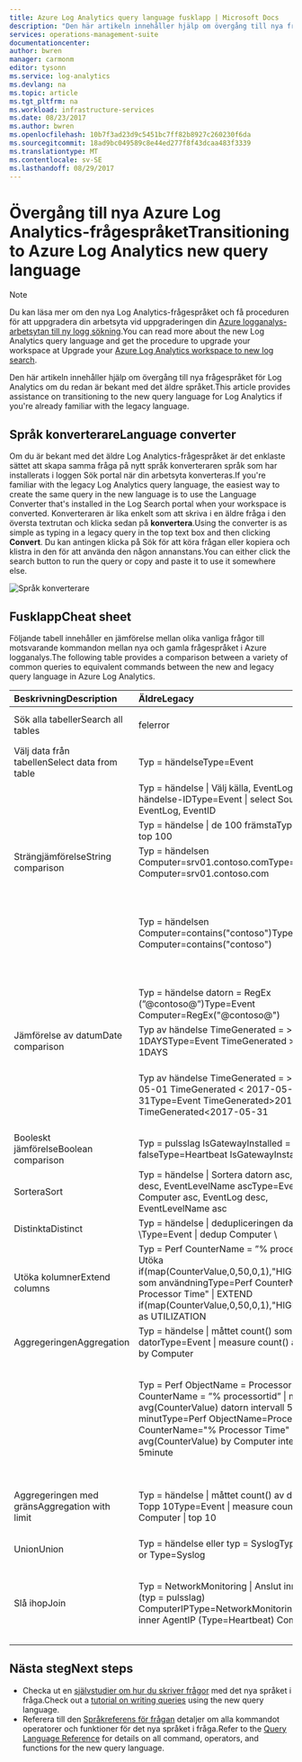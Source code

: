 ```yaml
---
title: Azure Log Analytics query language fusklapp | Microsoft Docs
description: "Den här artikeln innehåller hjälp om övergång till nya frågespråket för Log Analytics om du redan är bekant med det äldre språket."
services: operations-management-suite
documentationcenter: 
author: bwren
manager: carmonm
editor: tysonn
ms.service: log-analytics
ms.devlang: na
ms.topic: article
ms.tgt_pltfrm: na
ms.workload: infrastructure-services
ms.date: 08/23/2017
ms.author: bwren
ms.openlocfilehash: 10b7f3ad23d9c5451bc7ff82b8927c260230f6da
ms.sourcegitcommit: 18ad9bc049589c8e44ed277f8f43dcaa483f3339
ms.translationtype: MT
ms.contentlocale: sv-SE
ms.lasthandoff: 08/29/2017
---
```

# <a name="transitioning-to-azure-log-analytics-new-query-language"></a><span data-ttu-id="b111b-103">Övergång till nya Azure Log Analytics-frågespråket</span><span class="sxs-lookup"><span data-stu-id="b111b-103">Transitioning to Azure Log Analytics new query language</span></span>

> [!NOTE]
> <span data-ttu-id="b111b-104">Du kan läsa mer om den nya Log Analytics-frågespråket och få proceduren för att uppgradera din arbetsyta vid uppgraderingen din [Azure logganalys-arbetsytan till ny logg sökning](log-analytics-log-search-upgrade.md).</span><span class="sxs-lookup"><span data-stu-id="b111b-104">You can read more about the new Log Analytics query language and get the procedure to upgrade your workspace at Upgrade your [Azure Log Analytics workspace to new log search](log-analytics-log-search-upgrade.md).</span></span>

<span data-ttu-id="b111b-105">Den här artikeln innehåller hjälp om övergång till nya frågespråket för Log Analytics om du redan är bekant med det äldre språket.</span><span class="sxs-lookup"><span data-stu-id="b111b-105">This article provides assistance on transitioning to the new query language for Log Analytics if you're already familiar with the legacy language.</span></span>

## <a name="language-converter"></a><span data-ttu-id="b111b-106">Språk konverterare</span><span class="sxs-lookup"><span data-stu-id="b111b-106">Language converter</span></span>

<span data-ttu-id="b111b-107">Om du är bekant med det äldre Log Analytics-frågespråket är det enklaste sättet att skapa samma fråga på nytt språk konverteraren språk som har installerats i loggen Sök portal när din arbetsyta konverteras.</span><span class="sxs-lookup"><span data-stu-id="b111b-107">If you're familiar with the legacy Log Analytics query language, the easiest way to create the same query in the new language is to use the Language Converter that's installed in the Log Search portal when your workspace is converted.</span></span>  <span data-ttu-id="b111b-108">Konverteraren är lika enkelt som att skriva i en äldre fråga i den översta textrutan och klicka sedan på **konvertera**.</span><span class="sxs-lookup"><span data-stu-id="b111b-108">Using the converter is as simple as typing in a legacy query in the top text box and then clicking **Convert**.</span></span>  <span data-ttu-id="b111b-109">Du kan antingen klicka på Sök för att köra frågan eller kopiera och klistra in den för att använda den någon annanstans.</span><span class="sxs-lookup"><span data-stu-id="b111b-109">You can either click the search button to run the query or copy and paste it to use it somewhere else.</span></span>

![Språk konverterare](media/log-analytics-log-search-upgrade/language-converter.png)


## <a name="cheat-sheet"></a><span data-ttu-id="b111b-111">Fusklapp</span><span class="sxs-lookup"><span data-stu-id="b111b-111">Cheat sheet</span></span>

<span data-ttu-id="b111b-112">Följande tabell innehåller en jämförelse mellan olika vanliga frågor till motsvarande kommandon mellan nya och gamla frågespråket i Azure logganalys.</span><span class="sxs-lookup"><span data-stu-id="b111b-112">The following table provides a comparison between a variety of common queries to equivalent commands between the new and legacy query language in Azure Log Analytics.</span></span>

| <span data-ttu-id="b111b-113">Beskrivning</span><span class="sxs-lookup"><span data-stu-id="b111b-113">Description</span></span> | <span data-ttu-id="b111b-114">Äldre</span><span class="sxs-lookup"><span data-stu-id="b111b-114">Legacy</span></span> | <span data-ttu-id="b111b-115">Ny</span><span class="sxs-lookup"><span data-stu-id="b111b-115">new</span></span> |
|:--|:--|:--|
| <span data-ttu-id="b111b-116">Sök alla tabeller</span><span class="sxs-lookup"><span data-stu-id="b111b-116">Search all tables</span></span>      | <span data-ttu-id="b111b-117">fel</span><span class="sxs-lookup"><span data-stu-id="b111b-117">error</span></span> | <span data-ttu-id="b111b-118">Sök ”error” (inte skiftlägeskänsliga)</span><span class="sxs-lookup"><span data-stu-id="b111b-118">search "error"  (not case sensitive)</span></span> |
| <span data-ttu-id="b111b-119">Välj data från tabellen</span><span class="sxs-lookup"><span data-stu-id="b111b-119">Select data from table</span></span> | <span data-ttu-id="b111b-120">Typ = händelse</span><span class="sxs-lookup"><span data-stu-id="b111b-120">Type=Event</span></span> |  <span data-ttu-id="b111b-121">Händelse</span><span class="sxs-lookup"><span data-stu-id="b111b-121">Event</span></span> |
|                        | <span data-ttu-id="b111b-122">Typ = händelse &#124; Välj källa, EventLog, händelse-ID</span><span class="sxs-lookup"><span data-stu-id="b111b-122">Type=Event &#124; select Source, EventLog, EventID</span></span> | <span data-ttu-id="b111b-123">Händelsen &#124; projektet källa, EventLog, händelse-ID</span><span class="sxs-lookup"><span data-stu-id="b111b-123">Event &#124; project Source, EventLog, EventID</span></span> |
|                        | <span data-ttu-id="b111b-124">Typ = händelse &#124; de 100 främsta</span><span class="sxs-lookup"><span data-stu-id="b111b-124">Type=Event &#124; top 100</span></span> | <span data-ttu-id="b111b-125">Händelsen &#124; ta 100</span><span class="sxs-lookup"><span data-stu-id="b111b-125">Event &#124; take 100</span></span> |
| <span data-ttu-id="b111b-126">Strängjämförelse</span><span class="sxs-lookup"><span data-stu-id="b111b-126">String comparison</span></span>      | <span data-ttu-id="b111b-127">Typ = händelsen Computer=srv01.contoso.com</span><span class="sxs-lookup"><span data-stu-id="b111b-127">Type=Event Computer=srv01.contoso.com</span></span>   | <span data-ttu-id="b111b-128">Händelsen &#124; Om datorn == ”srv01.contoso.com”</span><span class="sxs-lookup"><span data-stu-id="b111b-128">Event &#124; where Computer == "srv01.contoso.com"</span></span> |
|                        | <span data-ttu-id="b111b-129">Typ = händelsen Computer=contains("contoso")</span><span class="sxs-lookup"><span data-stu-id="b111b-129">Type=Event Computer=contains("contoso")</span></span> | <span data-ttu-id="b111b-130">Händelsen &#124; Om datorn innehåller ”contoso” (inte skiftlägeskänsliga)</span><span class="sxs-lookup"><span data-stu-id="b111b-130">Event &#124; where Computer contains "contoso" (not case sensitive)</span></span><br><span data-ttu-id="b111b-131">Händelsen &#124; Om datorn contains_cs ”Contoso” (skiftlägeskänslig)</span><span class="sxs-lookup"><span data-stu-id="b111b-131">Event &#124; where Computer contains_cs "Contoso" (case sensitive)</span></span> |
|                        | <span data-ttu-id="b111b-132">Typ = händelse datorn = RegEx (”@contoso@”)</span><span class="sxs-lookup"><span data-stu-id="b111b-132">Type=Event Computer=RegEx("@contoso@")</span></span>  | <span data-ttu-id="b111b-133">Händelsen &#124; Om datorn matchar regex ”. *contoso*”</span><span class="sxs-lookup"><span data-stu-id="b111b-133">Event &#124; where Computer matches regex ".*contoso*"</span></span> |
| <span data-ttu-id="b111b-134">Jämförelse av datum</span><span class="sxs-lookup"><span data-stu-id="b111b-134">Date comparison</span></span>        | <span data-ttu-id="b111b-135">Typ av händelse TimeGenerated = > nu 1DAYS</span><span class="sxs-lookup"><span data-stu-id="b111b-135">Type=Event TimeGenerated > NOW-1DAYS</span></span> | <span data-ttu-id="b111b-136">Händelsen &#124; där TimeGenerated > ago(1d)</span><span class="sxs-lookup"><span data-stu-id="b111b-136">Event &#124; where TimeGenerated > ago(1d)</span></span> |
|                        | <span data-ttu-id="b111b-137">Typ av händelse TimeGenerated = > 2017-05-01 TimeGenerated < 2017-05-31</span><span class="sxs-lookup"><span data-stu-id="b111b-137">Type=Event TimeGenerated>2017-05-01 TimeGenerated<2017-05-31</span></span> | <span data-ttu-id="b111b-138">Händelsen &#124; där TimeGenerated mellan (datetime(2017-05-01)...</span><span class="sxs-lookup"><span data-stu-id="b111b-138">Event &#124; where TimeGenerated between (datetime(2017-05-01) ..</span></span> <span data-ttu-id="b111b-139">datetime(2017-05-31))</span><span class="sxs-lookup"><span data-stu-id="b111b-139">datetime(2017-05-31))</span></span> |
| <span data-ttu-id="b111b-140">Booleskt jämförelse</span><span class="sxs-lookup"><span data-stu-id="b111b-140">Boolean comparison</span></span>     | <span data-ttu-id="b111b-141">Typ = pulsslag IsGatewayInstalled = false</span><span class="sxs-lookup"><span data-stu-id="b111b-141">Type=Heartbeat IsGatewayInstalled=false</span></span>  | <span data-ttu-id="b111b-142">Pulsslag</span><span class="sxs-lookup"><span data-stu-id="b111b-142">Heartbeat</span></span> | <span data-ttu-id="b111b-143">där IsGatewayInstalled == false</span><span class="sxs-lookup"><span data-stu-id="b111b-143">where IsGatewayInstalled == false</span></span> |
| <span data-ttu-id="b111b-144">Sortera</span><span class="sxs-lookup"><span data-stu-id="b111b-144">Sort</span></span>                   | <span data-ttu-id="b111b-145">Typ = händelse &#124; Sortera datorn asc, EventLog desc, EventLevelName asc</span><span class="sxs-lookup"><span data-stu-id="b111b-145">Type=Event &#124; sort Computer asc, EventLog desc, EventLevelName asc</span></span> | <span data-ttu-id="b111b-146">Händelsen \\</span><span class="sxs-lookup"><span data-stu-id="b111b-146">Event \\</span></span>| <span data-ttu-id="b111b-147">Sortera efter dator asc, EventLog desc, EventLevelName asc</span><span class="sxs-lookup"><span data-stu-id="b111b-147">sort by Computer asc, EventLog desc, EventLevelName asc</span></span> |
| <span data-ttu-id="b111b-148">Distinkta</span><span class="sxs-lookup"><span data-stu-id="b111b-148">Distinct</span></span>               | <span data-ttu-id="b111b-149">Typ = händelse &#124; dedupliceringen datorn \\</span><span class="sxs-lookup"><span data-stu-id="b111b-149">Type=Event &#124; dedup Computer \\</span></span>| <span data-ttu-id="b111b-150">Välj dator</span><span class="sxs-lookup"><span data-stu-id="b111b-150">select Computer</span></span> | <span data-ttu-id="b111b-151">Händelsen &#124; Sammanfatta per dator, EventLog</span><span class="sxs-lookup"><span data-stu-id="b111b-151">Event &#124; summarize by Computer, EventLog</span></span> |
| <span data-ttu-id="b111b-152">Utöka kolumner</span><span class="sxs-lookup"><span data-stu-id="b111b-152">Extend columns</span></span>         | <span data-ttu-id="b111b-153">Typ = Perf CounterName = ”% processortid” &#124; Utöka if(map(CounterValue,0,50,0,1),"HIGH","LOW") som användning</span><span class="sxs-lookup"><span data-stu-id="b111b-153">Type=Perf CounterName="% Processor Time" &#124; EXTEND if(map(CounterValue,0,50,0,1),"HIGH","LOW") as UTILIZATION</span></span> | <span data-ttu-id="b111b-154">Perf &#124; Om CounterName == ”% processortid” \\</span><span class="sxs-lookup"><span data-stu-id="b111b-154">Perf &#124; where CounterName == "% Processor Time" \\</span></span>| <span data-ttu-id="b111b-155">Utöka användningen = iff (CounterValue > 50, ”hög”, ”lågt”)</span><span class="sxs-lookup"><span data-stu-id="b111b-155">extend Utilization = iff(CounterValue > 50, "HIGH", "LOW")</span></span> |
| <span data-ttu-id="b111b-156">Aggregeringen</span><span class="sxs-lookup"><span data-stu-id="b111b-156">Aggregation</span></span>            | <span data-ttu-id="b111b-157">Typ = händelse &#124; måttet count() som antal per dator</span><span class="sxs-lookup"><span data-stu-id="b111b-157">Type=Event &#124; measure count() as Count by Computer</span></span> | <span data-ttu-id="b111b-158">Händelsen &#124; Sammanfatta Count = count() per dator</span><span class="sxs-lookup"><span data-stu-id="b111b-158">Event &#124; summarize Count = count() by Computer</span></span> |
|                                | <span data-ttu-id="b111b-159">Typ = Perf ObjectName = Processor CounterName = ”% processortid” &#124; måttet avg(CounterValue) datorn intervall 5 minut</span><span class="sxs-lookup"><span data-stu-id="b111b-159">Type=Perf ObjectName=Processor CounterName="% Processor Time" &#124; measure avg(CounterValue) by Computer interval 5minute</span></span> | <span data-ttu-id="b111b-160">Perf &#124; där ObjectName == ”-Processor” och CounterName == ”% processortid” &#124; Sammanfatta avg(CounterValue) per dator, bin (TimeGenerated 5 minuter)</span><span class="sxs-lookup"><span data-stu-id="b111b-160">Perf &#124; where ObjectName=="Processor" and CounterName=="% Processor Time" &#124; summarize avg(CounterValue) by Computer, bin(TimeGenerated, 5min)</span></span> |
| <span data-ttu-id="b111b-161">Aggregeringen med gräns</span><span class="sxs-lookup"><span data-stu-id="b111b-161">Aggregation with limit</span></span> | <span data-ttu-id="b111b-162">Typ = händelse &#124; måttet count() av datorn &#124; Topp 10</span><span class="sxs-lookup"><span data-stu-id="b111b-162">Type=Event &#124; measure count() by Computer &#124; top 10</span></span> | <span data-ttu-id="b111b-163">Händelsen &#124; Sammanfatta AggregatedValue = count() av datorn &#124; begränsa 10</span><span class="sxs-lookup"><span data-stu-id="b111b-163">Event &#124; summarize AggregatedValue = count() by Computer &#124; limit 10</span></span> |
| <span data-ttu-id="b111b-164">Union</span><span class="sxs-lookup"><span data-stu-id="b111b-164">Union</span></span>                  | <span data-ttu-id="b111b-165">Typ = händelse eller typ = Syslog</span><span class="sxs-lookup"><span data-stu-id="b111b-165">Type=Event or Type=Syslog</span></span> | <span data-ttu-id="b111b-166">Union händelse Syslog</span><span class="sxs-lookup"><span data-stu-id="b111b-166">union Event, Syslog</span></span> |
| <span data-ttu-id="b111b-167">Slå ihop</span><span class="sxs-lookup"><span data-stu-id="b111b-167">Join</span></span>                   | <span data-ttu-id="b111b-168">Typ = NetworkMonitoring &#124; Anslut inre AgentIP (typ = pulsslag) ComputerIP</span><span class="sxs-lookup"><span data-stu-id="b111b-168">Type=NetworkMonitoring &#124; join inner AgentIP (Type=Heartbeat) ComputerIP</span></span> | <span data-ttu-id="b111b-169">NetworkMonitoring &#124; Anslut typ = internt (Sök typen == ”pulsslag”) på $left. AgentIP == $right.ComputerIP</span><span class="sxs-lookup"><span data-stu-id="b111b-169">NetworkMonitoring &#124; join kind=inner (search Type == "Heartbeat") on $left.AgentIP == $right.ComputerIP</span></span> |



## <a name="next-steps"></a><span data-ttu-id="b111b-170">Nästa steg</span><span class="sxs-lookup"><span data-stu-id="b111b-170">Next steps</span></span>
- <span data-ttu-id="b111b-171">Checka ut en [självstudier om hur du skriver frågor](https://go.microsoft.com/fwlink/?linkid=856078) med det nya språket i fråga.</span><span class="sxs-lookup"><span data-stu-id="b111b-171">Check out a [tutorial on writing queries](https://go.microsoft.com/fwlink/?linkid=856078) using the new query language.</span></span>
- <span data-ttu-id="b111b-172">Referera till den [Språkreferens för frågan](https://go.microsoft.com/fwlink/?linkid=856079) detaljer om alla kommandot operatorer och funktioner för det nya språket i fråga.</span><span class="sxs-lookup"><span data-stu-id="b111b-172">Refer to the [Query Language Reference](https://go.microsoft.com/fwlink/?linkid=856079) for details on all command, operators, and functions for the new query language.</span></span>  
